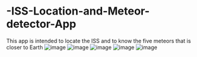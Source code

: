 # -ISS-Location-and-Meteor-detector-App

This app is intended to locate the ISS and 
to know the five meteors that is closer to Earth
![image](https://user-images.githubusercontent.com/76613993/201482093-7de61be9-c7e3-43a0-bfc6-4afddc0311c2.png)
![image](https://user-images.githubusercontent.com/76613993/201482106-a34ab378-804c-4677-8329-41feb0098bce.png)
![image](https://user-images.githubusercontent.com/76613993/201482140-55c2e960-da23-43fe-8b80-1770fc964cc9.png)
![image](https://user-images.githubusercontent.com/76613993/201482161-f9efea00-14c5-453d-8037-ebcf5570ce6a.png)
![image](https://user-images.githubusercontent.com/76613993/201482176-1a4ea251-d5b6-4b5c-85b7-142f5ba62647.png)

